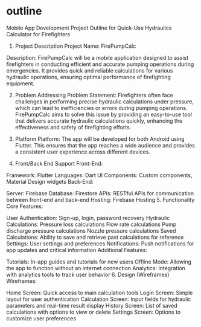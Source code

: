 # outline
Mobile App Development 
Project Outline for Quick-Use Hydraulics Calculator for Firefighters
1. Project Description
Project Name: FirePumpCalc

Description:
FirePumpCalc will be a mobile application designed to assist firefighters in conducting efficient and accurate pumping operations during emergencies. It provides quick and reliable calculations for various hydraulic operations, ensuring optimal performance of firefighting equipment.

2. Problem Addressing
Problem Statement:
Firefighters often face challenges in performing precise hydraulic calculations under pressure, which can lead to inefficiencies or errors during pumping operations. FirePumpCalc aims to solve this issue by providing an easy-to-use tool that delivers accurate hydraulic calculations quickly, enhancing the effectiveness and safety of firefighting efforts.

3. Platform
Platform:
The app will be developed for both Android using Flutter. This ensures that the app reaches a wide audience and provides a consistent user experience across different devices.

4. Front/Back End Support
Front-End:

Framework: Flutter
Languages: Dart
UI Components: Custom components, Material Design widgets
Back-End:

Server: Firebase
Database: Firestore
APIs: RESTful APIs for communication between front-end and back-end
Hosting: Firebase Hosting
5. Functionality
Core Features:

User Authentication: Sign-up, login, password recovery
Hydraulic Calculations:
Pressure loss calculations
Flow rate calculations
Pump discharge pressure calculations
Nozzle pressure calculations
Saved Calculations: Ability to save and retrieve past calculations for reference
Settings: User settings and preferences
Notifications: Push notifications for app updates and critical information
Additional Features:

Tutorials: In-app guides and tutorials for new users
Offline Mode: Allowing the app to function without an internet connection
Analytics: Integration with analytics tools to track user behavior
6. Design (Wireframes)
Wireframes:

Home Screen: Quick access to main calculation tools
Login Screen: Simple layout for user authentication
Calculation Screen: Input fields for hydraulic parameters and real-time result display
History Screen: List of saved calculations with options to view or delete
Settings Screen: Options to customize user preferences

